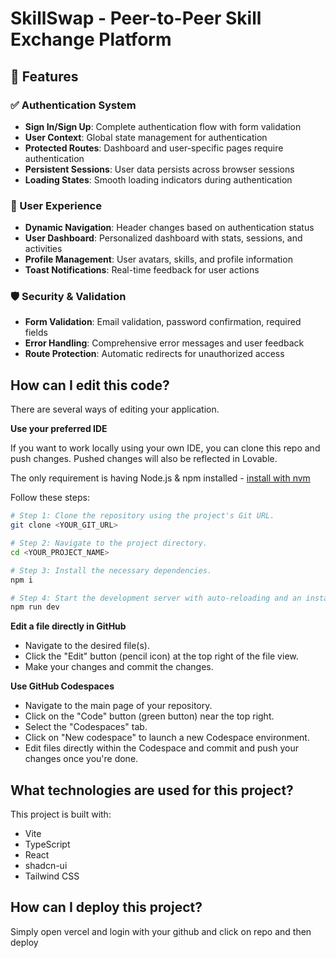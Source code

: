 # SkillSwap - Peer-to-Peer Skill Exchange Platform

## 🚀 Features

### ✅ Authentication System
- **Sign In/Sign Up**: Complete authentication flow with form validation
- **User Context**: Global state management for authentication
- **Protected Routes**: Dashboard and user-specific pages require authentication
- **Persistent Sessions**: User data persists across browser sessions
- **Loading States**: Smooth loading indicators during authentication

### 🎯 User Experience
- **Dynamic Navigation**: Header changes based on authentication status
- **User Dashboard**: Personalized dashboard with stats, sessions, and activities
- **Profile Management**: User avatars, skills, and profile information
- **Toast Notifications**: Real-time feedback for user actions

### 🛡️ Security & Validation
- **Form Validation**: Email validation, password confirmation, required fields
- **Error Handling**: Comprehensive error messages and user feedback
- **Route Protection**: Automatic redirects for unauthorized access

## How can I edit this code?

There are several ways of editing your application.

**Use your preferred IDE**

If you want to work locally using your own IDE, you can clone this repo and push changes. Pushed changes will also be reflected in Lovable.

The only requirement is having Node.js & npm installed - [install with nvm](https://github.com/nvm-sh/nvm#installing-and-updating)

Follow these steps:

```sh
# Step 1: Clone the repository using the project's Git URL.
git clone <YOUR_GIT_URL>

# Step 2: Navigate to the project directory.
cd <YOUR_PROJECT_NAME>

# Step 3: Install the necessary dependencies.
npm i

# Step 4: Start the development server with auto-reloading and an instant preview.
npm run dev
```

**Edit a file directly in GitHub**

- Navigate to the desired file(s).
- Click the "Edit" button (pencil icon) at the top right of the file view.
- Make your changes and commit the changes.

**Use GitHub Codespaces**

- Navigate to the main page of your repository.
- Click on the "Code" button (green button) near the top right.
- Select the "Codespaces" tab.
- Click on "New codespace" to launch a new Codespace environment.
- Edit files directly within the Codespace and commit and push your changes once you're done.

## What technologies are used for this project?

This project is built with:

- Vite
- TypeScript
- React
- shadcn-ui
- Tailwind CSS

## How can I deploy this project?

Simply open vercel and login with your github and click on repo and then deploy

